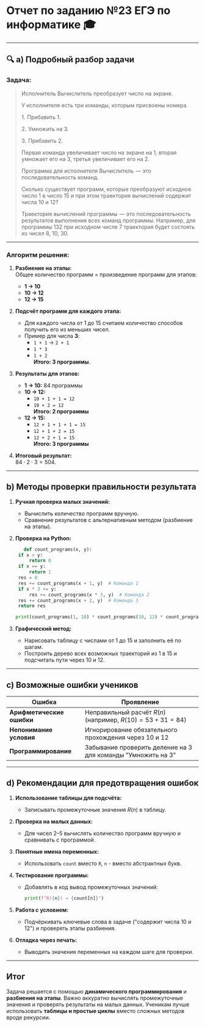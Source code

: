 # Отчет по заданию №23 ЕГЭ по информатике 🎓

---

## 🔍 a) Подробный разбор задачи  
### **Задача:**  

> Исполнитель Вычислитель преобразует число на экране.
> 
> У исполнителя есть три команды, которым присвоены номера.
> 
> 1.  Прибавить 1.
> 
> 2.  Умножить на 3.
> 
> 3.  Прибавить 2.
> 
> Первая команда увеличивает число на экране на 1, вторая умножает его на 3, третья увеличивает его на 2.
> 
> Программа для исполнителя Вычислитель  — это последовательность команд.
> 
> Сколько существует программ, которые преобразуют исходное число 1 в число 15 и при этом траектория вычислений содержит числа 10 и 12?
> 
> Траектория вычислений программы  — это последовательность результатов выполнения всех команд программы. Например, для программы 132 при исходном числе 7 траектория будет состоять из чисел 8, 10, 30.

---

### **Алгоритм решения:**  
1. **Разбиение на этапы:**  
   Общее количество программ = произведение программ для этапов:  
   - **1 → 10**  
   - **10 → 12**  
   - **12 → 15**  

2. **Подсчёт программ для каждого этапа:**  
   - Для каждого числа от 1 до 15 считаем количество способов получить его из меньших чисел.  
   - Пример для числа **3**:  
     - `1 + 1` → `2 + 1`  
     - `1 * 3`  
     - `1 + 2`  
     **Итого: 3 программы**.  

3. **Результаты для этапов:**  
   - **1 → 10:** 84 программы  
   - **10 → 12:**  
     - `10 + 1 + 1 = 12`  
     - `10 + 2 = 12`  
     **Итого: 2 программы**  
   - **12 → 15:**  
     - `12 + 1 + 1 + 1 = 15`  
     - `12 + 1 + 2 = 15`  
     - `12 + 2 + 1 = 15`  
     **Итого: 3 программы**  

4. **Итоговый результат:**  
   $`
   84⋅2⋅3=504.
   `$

---

## b) Методы проверки правильности результата  
1. **Ручная проверка малых значений:**  
   - Вычислить количество программ вручную.
   - Сравнение результатов с альтернативным методом (разбиение на этапы).  

2. **Проверка на Python:**  
   ```python
      def count_programs(x, y):
    if x > y:
        return 0
    if x == y:
        return 1
    res = 0
    res += count_programs(x + 1, y)  # Команда 1
    if x * 3 <= y:
        res += count_programs(x * 3, y)  # Команда 2
    res += count_programs(x + 2, y)  # Команда 3
    return res

   print(count_programs(1, 10) * count_programs(10, 12) * count_programs(12, 15))  # Вывод: 504
   ```  

3. **Графический метод:**  
   - Нарисовать таблицу с числами от 1 до 15 и заполнить её по шагам.
   - Построить дерево всех возможных траекторий из 1 в 15 и подсчитать пути через 10 и 12.

---

## c) Возможные ошибки учеников  
| Ошибка | Проявление |
|--------|------------|
| **Арифметические ошибки** | Неправильный расчёт $` R(n) `$ (например, $` R(10) = 53 + 31 = 84 `$) |
| **Непонимание условия** | Игнорирование обязательного прохождения через 10 и 12 |
| **Программирование** | Забывание проверить деление на 3 для команды "Умножить на 3" |

---

## d) Рекомендации для предотвращения ошибок  
1. **Использование таблицы для подсчёта:**  
   - Записывать промежуточные значения $` R(n) `$ в таблицу.  

2. **Проверка на малых данных:**  
   - Для чисел 2–5 вычислять количество программ вручную и сравнивать с программой.  

3. **Понятные имена переменных:**  
   - Использовать `count` вместо `R`, `n` - вместо абстрактных букв.  

4. **Тестирование программы:**  
   - Добавлять в код вывод промежуточных значений:  
     ```python
     print(f"R({n}) = {count[n]}")
     ```  

5. **Работа с условием:**  
   - Подчёркивать ключевые слова в задаче ("содержит числа 10 и 12") и проверять этапы разбиения.  

6. **Отладка через печать:**  
   - Выводить значения переменных на каждом шаге для проверки.  

---

## Итог  
Задача решается с помощью **динамического программирования** и **разбиения на этапы**. Важно аккуратно вычислять промежуточные значения и проверять результаты на малых данных. Ученикам лучше использовать **таблицы и простые циклы** вместо сложных методов вроде рекурсии.
